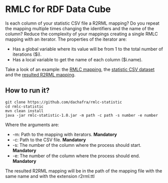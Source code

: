 # RMLC for RDF Data Cube
Is each column of your statistic CSV file a R2RML mapping? Do you repeat the mapping multiple times changing the 
identifiers and the name of the column? Reduce the complexity of your mappings creating a single RMLC mapping
with an iterator. The properties of the iterator are:
- Has a global variable where its value will be from 1 to the total number of iterations ($i).
- Has a local variable to get the name of each column ($i.name). 

Take a look of an example: the [RMLC mapping](https://github.com/dachafra/rmlc-statistic/blob/master/examples/mappings/2016-P21.rmlc.ttl),
the [statistic CSV dataset](https://github.com/dachafra/rmlc-statistic/blob/master/examples/csv/2016-P21.csv) and the [resulted R2RML mapping]((https://github.com/dachafra/rmlc-statistic/blob/master/examples/mappings/2016-P21.r2rml.ttl)).

## How to run it?
```
git clone https://github.com/dachafra/rmlc-statistic
cd rmlc-statistic
mvn clean install
java -jar rmlc-statistic-1.0.jar -m path -c path -s number -e number
```
Where the arguments are:
+ -m: Path to the mapping with iterators. **Mandatory**
+ -c: Path to the CSV file. **Mandatory**
+ -s: The number of the column where the process should start. **Mandatory**
+ -e: The number of the column where the process should end. **Mandatory**

The resulted R2RML mapping will be in the path of the mapping file with the same name and with the extension r2rml.ttl